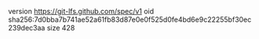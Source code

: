 version https://git-lfs.github.com/spec/v1
oid sha256:7d0bba7b741ae52a61fb83d87e0e0f525d0fe4bd6e9c22255bf30ec239dec3aa
size 428
